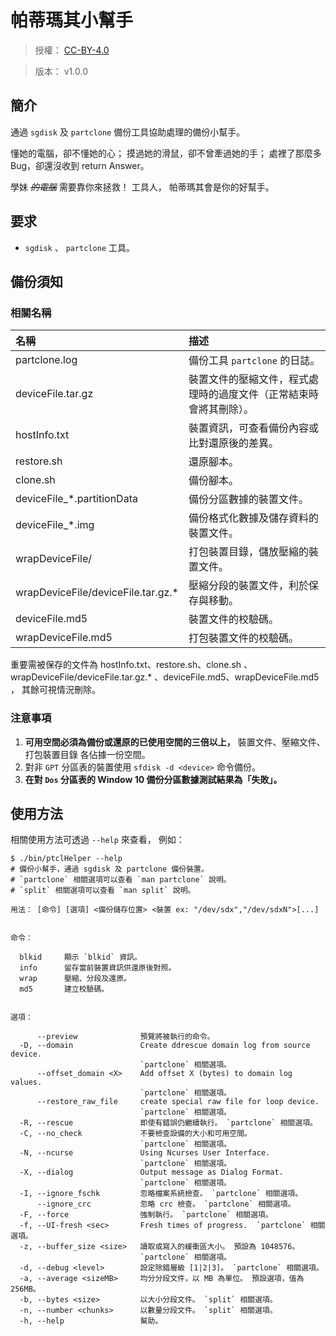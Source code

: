 帕蒂瑪其小幫手
=======


> 授權： [CC-BY-4.0](./LICENSE.md)

> 版本： v1.0.0



## 簡介


通過 `sgdisk` 及 `partclone` 備份工具協助處理的備份小幫手。

懂她的電腦，卻不懂她的心；
摸過她的滑鼠，卻不曾牽過她的手；
處裡了那麼多 Bug，卻還沒收到 return Answer。

學妹 ~~_的電腦_~~ 需要靠你來拯救！
工具人， 帕蒂瑪其會是你的好幫手。



## 要求


* `sgdisk` 、 `partclone` 工具。



## 備份須知


### 相關名稱


 名稱                                 | 描述
:----                                 |:----
partclone.log                         | 備份工具 `partclone` 的日誌。
deviceFile.tar.gz                     | 裝置文件的壓縮文件，程式處理時的過度文件（正常結束時會將其刪除）。
hostInfo.txt                          | 裝置資訊，可查看備份內容或比對還原後的差異。
restore.sh                            | 還原腳本。
clone.sh                              | 備份腳本。
deviceFile\_\*.partitionData          | 備份分區數據的裝置文件。
deviceFile\_\*.img                    | 備份格式化數據及儲存資料的裝置文件。
wrapDeviceFile/                       | 打包裝置目錄，儲放壓縮的裝置文件。
wrapDeviceFile/deviceFile.tar.gz.\*   | 壓縮分段的裝置文件，利於保存與移動。
deviceFile.md5                        | 裝置文件的校驗碼。
wrapDeviceFile.md5                    | 打包裝置文件的校驗碼。

重要需被保存的文件為
hostInfo.txt、restore.sh、clone.sh
、wrapDeviceFile/deviceFile.tar.gz.\*
、deviceFile.md5、wrapDeviceFile.md5
， 其餘可視情況刪除。



### 注意事項


1. **可用空間必須為備份或還原的已使用空間的三倍以上，**
   裝置文件、壓縮文件、打包裝置目錄 各佔據一份空間。
1. 對非 `GPT` 分區表的裝置使用 `sfdisk -d <device>` 命令備份。
1. **在對 `Dos` 分區表的 Window 10 備份分區數據測試結果為「失敗」。**



## 使用方法


相關使用方法可透過 `--help` 來查看， 例如：

```
$ ./bin/ptclHelper --help
# 備份小幫手，通過 sgdisk 及 partclone 備份裝置。
# `partclone` 相關選項可以查看 `man partclone` 說明。
# `split` 相關選項可以查看 `man split` 說明。

用法： [命令] [選項] <備份儲存位置> <裝置 ex: "/dev/sdx","/dev/sdxN">[...]


命令：

  blkid     顯示 `blkid` 資訊。
  info      留存當前裝置資訊供還原後對照。
  wrap      壓縮、分段及還原。
  md5       建立校驗碼。


選項：

      --preview              預覽將被執行的命令。
  -D, --domain               Create ddrescue domain log from source device.
                             `partclone` 相關選項。
      --offset_domain <X>    Add offset X (bytes) to domain log values.
                             `partclone` 相關選項。
      --restore_raw_file     create special raw file for loop device.
                             `partclone` 相關選項。
  -R, --rescue               即使有錯誤仍繼續執行。 `partclone` 相關選項。
  -C, --no_check             不要檢查設備的大小和可用空間。
                             `partclone` 相關選項。
  -N, --ncurse               Using Ncurses User Interface.
                             `partclone` 相關選項。
  -X, --dialog               Output message as Dialog Format.
                             `partclone` 相關選項。
  -I, --ignore_fschk         忽略檔案系統檢查。 `partclone` 相關選項。
      --ignore_crc           忽略 crc 檢查。 `partclone` 相關選項。
  -F, --force                強制執行。 `partclone` 相關選項。
  -f, --UI-fresh <sec>       Fresh times of progress.  `partclone` 相關選項。
  -z, --buffer_size <size>   讀取或寫入的緩衝區大小。 預設為 1048576。
                             `partclone` 相關選項。
  -d, --debug <level>        設定除錯層級 [1|2|3]。 `partclone` 相關選項。
  -a, --average <sizeMB>     均分分段文件，以 MB 為單位。 預設選項，值為 256MB。
  -b, --bytes <size>         以大小分段文件。 `split` 相關選項。
  -n, --number <chunks>      以數量分段文件。 `split` 相關選項。
  -h, --help                 幫助。
```

